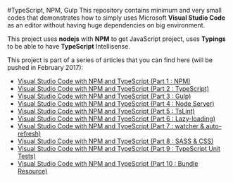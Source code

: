#TypeScript, NPM, Gulp
This repository contains minimum and very small codes that demonstrates how to simply uses Microsoft **Visual Studio Code** as an editor without having huge dependencies on big environment.

This project uses **nodejs** with **NPM** to get JavaScript project, uses **Typings** to be able to have **TypeScript** Intellisense.

This project is part of a series of articles that you can find here (will be pushed in February 2017):

- [Visual Studio Code with NPM and TypeScript (Part 1 : NPM)](http://patrickdesjardins.com/blog/visual-studio-code-with-npm-and-typescript-part-1-npm)
- [Visual Studio Code with NPM and TypeScript (Part 2 : TypeScript)](http://patrickdesjardins.com/blog/visual-studio-code-with-npm-and-typescript-part-2-typescript)
- [Visual Studio Code with NPM and TypeScript (Part 3 : Gulp)](http://patrickdesjardins.com/blog/visual-studio-code-with-npm-and-typescript-part-3-gulp)
- [Visual Studio Code with NPM and TypeScript (Part 4 : Node Server)](http://patrickdesjardins.com/blog/visual-studio-code-with-npm-and-typescript-part-4-node-server)
- [Visual Studio Code with NPM and TypeScript (Part 5 : TsLint)](http://patrickdesjardins.com/blog/visual-studio-code-with-npm-and-typescript-part-5-tslint)
- [Visual Studio Code with NPM and TypeScript (Part 6 : Lazy-loading)](http://patrickdesjardins.com/blog/visual-studio-code-with-npm-and-typescript-part-6-lazy-loading)
- [Visual Studio Code with NPM and TypeScript (Part 7 : watcher & auto-refresh)](http://patrickdesjardins.com/blog/visual-studio-code-with-npm-and-typescript-part-7-watcher-auto-refresh)
- [Visual Studio Code with NPM and TypeScript (Part 8 : SASS & CSS)](http://patrickdesjardins.com/blog/visual-studio-code-with-npm-and-typescript-part-8-sass-css)
- [Visual Studio Code with NPM and TypeScript (Part 9 : TypeScript Unit Tests)](http://patrickdesjardins.com/blog/visual-studio-code-with-npm-and-typescript-part-9-typescript-unit-tests)
- [Visual Studio Code with NPM and TypeScript (Part 10 : Bundle Resource)](http://patrickdesjardins.com/blogvisual-studio-code-with-npm-and-typescript-part-10-bundle-resource)